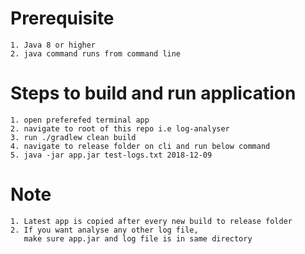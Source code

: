 # Prerequisite
    1. Java 8 or higher
    2. java command runs from command line

# Steps to build and run application
    1. open preferefed terminal app
    2. navigate to root of this repo i.e log-analyser
    3. run ./gradlew clean build
    4. navigate to release folder on cli and run below command
    5. java -jar app.jar test-logs.txt 2018-12-09

# Note
    1. Latest app is copied after every new build to release folder
    2. If you want analyse any other log file,
       make sure app.jar and log file is in same directory